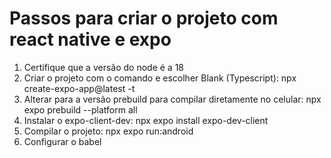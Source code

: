 # Passos para criar o projeto com react native e expo

1. Certifique que a versão do node é a 18
2. Criar o projeto com o comando e escolher Blank (Typescript): npx create-expo-app@latest -t
3. Alterar para a versão prebuild para compilar diretamente no celular: npx expo prebuild --platform all
4. Instalar o expo-client-dev: npx expo install expo-dev-client
5. Compilar o projeto: npx expo run:android
6. Configurar o babel
